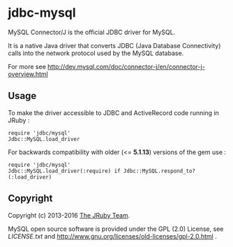 # jdbc-mysql

MySQL Connector/J is the official JDBC driver for MySQL.

It is a native Java driver that converts JDBC (Java Database Connectivity)
calls into the network protocol used by the MySQL database.

For more see http://dev.mysql.com/doc/connector-j/en/connector-j-overview.html

## Usage

To make the driver accessible to JDBC and ActiveRecord code running in JRuby :

    require 'jdbc/mysql'
    Jdbc::MySQL.load_driver

For backwards compatibility with older (<= **5.1.13**) versions of the gem use :

    require 'jdbc/mysql'
    Jdbc::MySQL.load_driver(:require) if Jdbc::MySQL.respond_to?(:load_driver)

## Copyright

Copyright (c) 2013-2016 [The JRuby Team](https://github.com/jruby).

MySQL open source software is provided under the GPL (2.0) License,
see *LICENSE.txt* and http://www.gnu.org/licenses/old-licenses/gpl-2.0.html .
